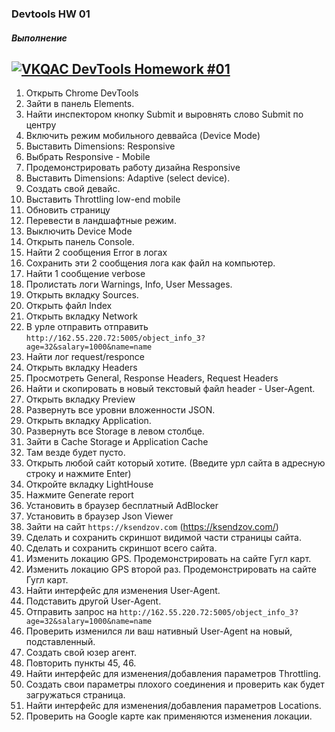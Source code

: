 ### Devtools HW 01
##### Выполнение
[![VKQAC DevTools Homework #01](https://user-images.githubusercontent.com/89486551/136409359-48f8e883-5fc5-454b-9892-043adf581453.png)](https://www.youtube.com/watch?v=S61CSThmkI8)
---
1. Открыть Chrome DevTools
2. Зайти в панель Elements.
3. Найти инспектором кнопку Submit и выровнять слово Submit по центру
4. Включить режим мобильного деввайса (Device Mode)
5. Выставить Dimensions: Responsive 
6. Выбрать Responsive - Mobile
7. Продемонстрировать работу дизайна Responsive
8. Выставить Dimensions: Adaptive (select device).
9. Создать свой девайс.
10. Выставить Throttling low-end mobile
11. Обновить страницу
12. Перевести в ландшафтные режим.
13. Выключить Device Mode
14. Открыть панель Console.
15. Найти 2 сообщения Error в логах
16. Сохранить эти 2 сообщения лога как файл на компьютер.
17. Найти 1 сообщение verbose
18. Пролистать логи Warnings, Info, User Messages.
19. Открыть вкладку Sources.
20. Открыть файл Index
21. Открыть вкладку Network
22. В урле отправить отправить `http://162.55.220.72:5005/object_info_3?age=32&salary=1000&name=name`
23. Найти лог request/responce  
24. Открыть вкладку Headers
25. Просмотреть General, Response Headers, Request Headers
26. Найти и скопировать в новый текстовый файл header - User-Agent.
27. Открыть вкладку Preview
28. Развернуть все уровни вложенности JSON.
29. Открыть вкладку Application.
30. Развернуть все Storage в левом столбце.
31. Зайти в Cache Storage и Application Cache
32. Там везде будет пусто.
33. Открыть любой сайт который хотите. (Введите урл сайта в адресную строку и нажмите Enter)
34. Откройте вкладку LightHouse
35. Нажмите Generate report
36. Установить в браузер бесплатный AdBlocker
37. Установить в браузер Json Viewer
38. Зайти на сайт `https://ksendzov.com` (https://ksendzov.com/)
39. Сделать и сохранить скриншот видимой части страницы сайта.
40. Сделать и сохранить скриншот всего сайта.
41. Изменить локацию GPS. Продемонстрировать на сайте Гугл карт.
42. Изменить локацию GPS второй раз. Продемонстрировать на сайте Гугл карт.
43. Найти интерфейс для изменения User-Agent.
44. Подставить другой User-Agent. 
45. Отправить запрос на `http://162.55.220.72:5005/object_info_3?age=32&salary=1000&name=name`
46. Проверить изменился ли ваш нативный User-Agent на новый, подставленный.
47. Создать свой юзер агент.
48. Повторить пункты 45, 46.
49. Найти интерфейс для изменения/добавления параметров Throttling.
50. Создать свои параметры плохого соединения и проверить как будет загружаться страница.
51. Найти интерфейс для изменения/добавления параметров Locations.
52. Проверить на Google карте как применяются изменения локации.

